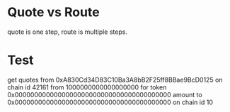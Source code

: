 # Quote vs Route

quote is one step, route is multiple steps.

# Test

get quotes from 0xA830Cd34D83C10Ba3A8bB2F25ff8BBae9BcD0125 on chain id 42161 from 1000000000000000000 for token 0x0000000000000000000000000000000000000000 amount to 0x0000000000000000000000000000000000000000 on chain id 10